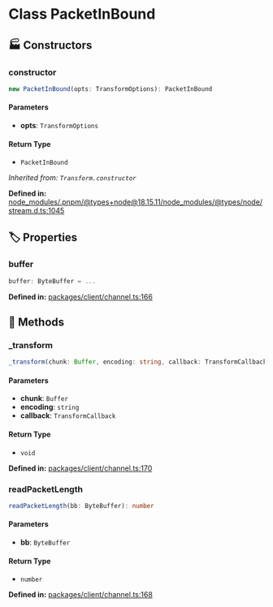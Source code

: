 # Class PacketInBound

## 🏭 Constructors

### constructor

```ts
new PacketInBound(opts: TransformOptions): PacketInBound
```
#### Parameters

- **opts**: `TransformOptions`
#### Return Type

- `PacketInBound`

*Inherited from: `Transform.constructor`*

<p style="font-size: 14px; color: var(--vp-c-text-2)">
<strong>Defined in:</strong> <a href="https://github.com/voxelum/minecraft-launcher-core-node/blob/master/node_modules/.pnpm/@types+node@18.15.11/node_modules/@types/node/stream.d.ts#L1045" target="_blank" rel="noreferrer">node_modules/.pnpm/@types+node@18.15.11/node_modules/@types/node/stream.d.ts:1045</a>
</p>


## 🏷️ Properties

### buffer <Badge type="danger" text="private" />

```ts
buffer: ByteBuffer = ...
```
<p style="font-size: 14px; color: var(--vp-c-text-2)">
<strong>Defined in:</strong> <a href="https://github.com/voxelum/minecraft-launcher-core-node/blob/master/packages/client/channel.ts#L166" target="_blank" rel="noreferrer">packages/client/channel.ts:166</a>
</p>


## 🔧 Methods

### _transform

```ts
_transform(chunk: Buffer, encoding: string, callback: TransformCallback): void
```
#### Parameters

- **chunk**: `Buffer`
- **encoding**: `string`
- **callback**: `TransformCallback`
#### Return Type

- `void`

<p style="font-size: 14px; color: var(--vp-c-text-2)">
<strong>Defined in:</strong> <a href="https://github.com/voxelum/minecraft-launcher-core-node/blob/master/packages/client/channel.ts#L170" target="_blank" rel="noreferrer">packages/client/channel.ts:170</a>
</p>


### readPacketLength <Badge type="warning" text="protected" /> <Badge type="warning" text="abstract" />

```ts
readPacketLength(bb: ByteBuffer): number
```
#### Parameters

- **bb**: `ByteBuffer`
#### Return Type

- `number`

<p style="font-size: 14px; color: var(--vp-c-text-2)">
<strong>Defined in:</strong> <a href="https://github.com/voxelum/minecraft-launcher-core-node/blob/master/packages/client/channel.ts#L168" target="_blank" rel="noreferrer">packages/client/channel.ts:168</a>
</p>


